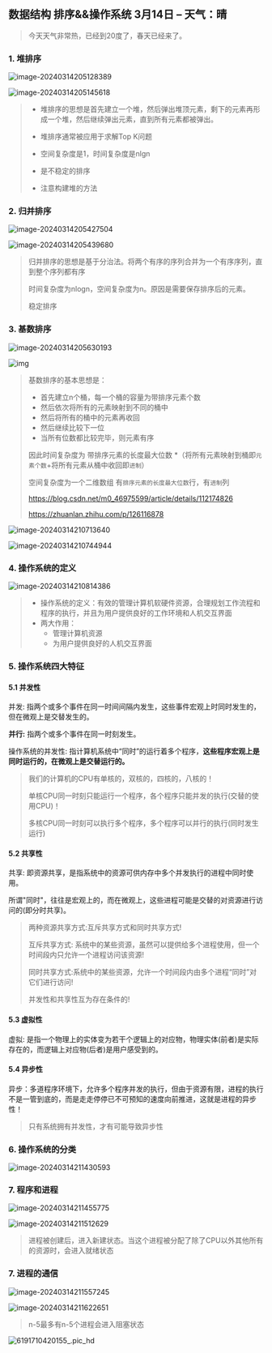## 数据结构 排序&&操作系统 3月14日 – 天气：晴

> 今天天气非常热，已经到20度了，春天已经来了。

### 1. 堆排序

![image-20240314205128389](https://img-blog.csdnimg.cn/img_convert/6a0e20b42d3bdfa54d8c67415c4b639b.png)

![image-20240314205145618](https://img-blog.csdnimg.cn/img_convert/3409cff63194f0a73af874dd61b9dccf.png)

> * 堆排序的思想是首先建立一个堆，然后弹出堆顶元素，剩下的元素再形成一个堆，然后继续弹出元素，直到所有元素都被弹出。
> 
> * 堆排序通常被应用于求解Top K问题
> 
> * 空间复杂度是1，时间复杂度是nlgn
> 
> * 是不稳定的排序
> 
> * 注意构建堆的方法

### 2. 归并排序

![image-20240314205427504](https://img-blog.csdnimg.cn/img_convert/6c7e58def9deb929615dfe7a70b28b46.png)

![image-20240314205439680](https://img-blog.csdnimg.cn/img_convert/7d88133d84d9794649019f9caa22f857.png)

> 归并排序的思想是基于分治法。将两个有序的序列合并为一个有序序列，直到整个序列都有序
> 
> 时间复杂度为nlogn，空间复杂度为n。原因是需要保存排序后的元素。
> 
> 稳定排序

### 3. 基数排序

![image-20240314205630193](https://img-blog.csdnimg.cn/img_convert/e2b92764f48d42e57a2c9229c1d0abed.png)

![img](https://img-blog.csdnimg.cn/img_convert/d757963ccd64f86555adc7452b1cfc0e.png)

> 基数排序的基本思想是：
> 
> * 首先建立n个桶，每一个桶的容量为带排序元素个数
> * 然后依次将所有的元素映射到不同的桶中
> * 然后将所有的桶中的元素再收回
> * 然后继续比较下一位
> * 当所有位数都比较完毕，则元素有序
> 
> 因此时间复杂度为 带排序元素的长度最大位数 *（将所有元素映射到桶即`元素个数`+将所有元素从桶中收回即`进制`）
> 
> 空间复杂度为一个二维数组 有`排序元素的长度最大位数`行，有`进制`列
> 
> https://blog.csdn.net/m0_46975599/article/details/112174826
> 
> https://zhuanlan.zhihu.com/p/126116878

![image-20240314210713640](https://img-blog.csdnimg.cn/img_convert/a926f46148819eb08dfb44269814c57b.png)

![image-20240314210744944](https://img-blog.csdnimg.cn/img_convert/4b93d69b13cd755ec7215a6b5c65f4d4.png)

### 4. 操作系统的定义

![image-20240314210814386](https://img-blog.csdnimg.cn/img_convert/ba08ed67841a985fcefb024fd3ba5e37.png)

> * 操作系统的定义：有效的管理计算机软硬件资源，合理规划工作流程和程序的执行，并且为用户提供良好的工作环境和人机交互界面
> * 两大作用：
>   * 管理计算机资源
>   * 为用户提供良好的人机交互界面

### 5. 操作系统四大特征

#### 5.1 并发性

并发: 指两个或多个事件在同一时间间隔内发生，这些事件宏观上时同时发生的，但在微观上是交替发生的。

**并行:** 指两个或多个事件在同一时刻发生。

操作系统的并发性: 指计算机系统中“同时”的运行着多个程序，**这些程序宏观上是同时运行的，在微观上是交替运行的。**

> 我们的计算机的CPU有单核的，双核的，四核的，八核的！
> 
> 单核CPU同一时刻只能运行一个程序，各个程序只能并发的执行(交替的使用CPU)！
> 
> 多核CPU同一时刻可以执行多个程序，多个程序可以并行的执行(同时发生运行)

#### 5.2 共享性

共享: 即资源共享，是指系统中的资源可供内存中多个并发执行的进程中同时使用。

所谓"同时"，往往是宏观上的，而在微观上，这些进程可能是交替的对资源进行访问的(即分时共享)。

> 两种资源共享方式:互斥共享方式和同时共享方式!
> 
> 互斥共享方式: 系统中的某些资源，虽然可以提供给多个进程使用，但一个时间段内只允许一个进程访问该资源!
> 
> 同时共享方式:系统中的某些资源，允许一个时间段内由多个进程“同时”对它们进行访问!
> 
> 并发性和共享性互为存在条件的!

#### 5.3 虚拟性

虚拟: 是指一个物理上的实体变为若干个逻辑上的对应物，物理实体(前者)是实际存在的，而逻辑上对应物(后者)是用户感受到的。

#### 5.4 异步性

异步：多道程序环境下，允许多个程序并发的执行，但由于资源有限，进程的执行不是一管到底的，而是走走停停已不可预知的速度向前推进，这就是进程的异步性！

> 只有系统拥有并发性，才有可能导致异步性

### 6. 操作系统的分类

![image-20240314211430593](https://img-blog.csdnimg.cn/img_convert/1f012ab0d1baf883780ae85eb9b550fc.png)

### 7. 程序和进程

![image-20240314211455775](https://img-blog.csdnimg.cn/img_convert/c52e9a9d1ec84619388163afcc737b95.png)

![image-20240314211512629](https://img-blog.csdnimg.cn/img_convert/81f8f67acc7cf10defa42e2b793d21a0.png)

> 进程被创建后，进入新建状态。当这个进程被分配了除了CPU以外其他所有的资源时，会进入就绪状态

### 7. 进程的通信

![image-20240314211557245](https://img-blog.csdnimg.cn/img_convert/4b9c5286655c80ae5d1d3909d26d0910.png)

![image-20240314211622651](https://img-blog.csdnimg.cn/img_convert/36ad0bf720146e0b68c06ca64ad95baf.jpeg)

> n-5最多有n-5个进程会进入阻塞状态

![6191710420155_.pic_hd](https://img-blog.csdnimg.cn/img_convert/b5437bafbbd10ccda30cb1ef04ea53a3.jpeg)
